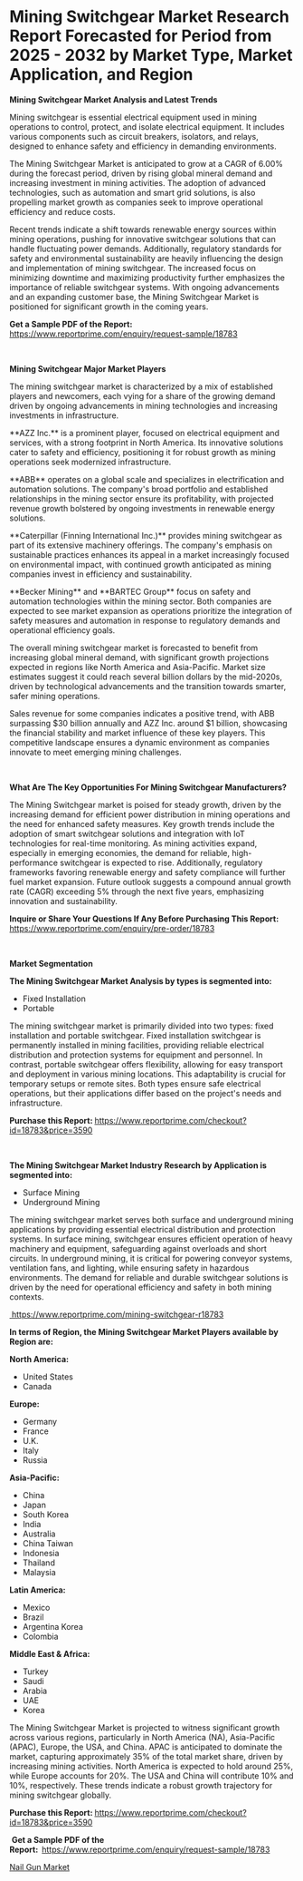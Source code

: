 <p><h1>Mining Switchgear Market Research Report Forecasted for Period from 2025 -  2032 by Market Type, Market Application, and Region</h1></p><p><strong>Mining Switchgear Market Analysis and Latest Trends</strong></p>
<p><p>Mining switchgear is essential electrical equipment used in mining operations to control, protect, and isolate electrical equipment. It includes various components such as circuit breakers, isolators, and relays, designed to enhance safety and efficiency in demanding environments. </p><p>The Mining Switchgear Market is anticipated to grow at a CAGR of 6.00% during the forecast period, driven by rising global mineral demand and increasing investment in mining activities. The adoption of advanced technologies, such as automation and smart grid solutions, is also propelling market growth as companies seek to improve operational efficiency and reduce costs. </p><p>Recent trends indicate a shift towards renewable energy sources within mining operations, pushing for innovative switchgear solutions that can handle fluctuating power demands. Additionally, regulatory standards for safety and environmental sustainability are heavily influencing the design and implementation of mining switchgear. The increased focus on minimizing downtime and maximizing productivity further emphasizes the importance of reliable switchgear systems. With ongoing advancements and an expanding customer base, the Mining Switchgear Market is positioned for significant growth in the coming years.</p></p>
<p><strong>Get a Sample PDF of the Report:&nbsp;</strong> <a href="https://www.reportprime.com/enquiry/request-sample/18783?utm_campaign=2647&utm_medium=2&utm_source=Github&utm_content=ia&utm_term=19032025&utm_id=mining-switchgear">https://www.reportprime.com/enquiry/request-sample/18783</a></p>
<p>&nbsp;</p>
<p><strong>Mining Switchgear Major Market Players</strong></p>
<p><p>The mining switchgear market is characterized by a mix of established players and newcomers, each vying for a share of the growing demand driven by ongoing advancements in mining technologies and increasing investments in infrastructure.</p><p>**AZZ Inc.** is a prominent player, focused on electrical equipment and services, with a strong footprint in North America. Its innovative solutions cater to safety and efficiency, positioning it for robust growth as mining operations seek modernized infrastructure.</p><p>**ABB** operates on a global scale and specializes in electrification and automation solutions. The company's broad portfolio and established relationships in the mining sector ensure its profitability, with projected revenue growth bolstered by ongoing investments in renewable energy solutions.</p><p>**Caterpillar (Finning International Inc.)** provides mining switchgear as part of its extensive machinery offerings. The company's emphasis on sustainable practices enhances its appeal in a market increasingly focused on environmental impact, with continued growth anticipated as mining companies invest in efficiency and sustainability.</p><p>**Becker Mining** and **BARTEC Group** focus on safety and automation technologies within the mining sector. Both companies are expected to see market expansion as operations prioritize the integration of safety measures and automation in response to regulatory demands and operational efficiency goals.</p><p>The overall mining switchgear market is forecasted to benefit from increasing global mineral demand, with significant growth projections expected in regions like North America and Asia-Pacific. Market size estimates suggest it could reach several billion dollars by the mid-2020s, driven by technological advancements and the transition towards smarter, safer mining operations.</p><p>Sales revenue for some companies indicates a positive trend, with ABB surpassing $30 billion annually and AZZ Inc. around $1 billion, showcasing the financial stability and market influence of these key players. This competitive landscape ensures a dynamic environment as companies innovate to meet emerging mining challenges.</p></p>
<p>&nbsp;</p>
<p><strong>What Are The Key Opportunities For Mining Switchgear Manufacturers?</strong></p>
<p><p>The Mining Switchgear market is poised for steady growth, driven by the increasing demand for efficient power distribution in mining operations and the need for enhanced safety measures. Key growth trends include the adoption of smart switchgear solutions and integration with IoT technologies for real-time monitoring. As mining activities expand, especially in emerging economies, the demand for reliable, high-performance switchgear is expected to rise. Additionally, regulatory frameworks favoring renewable energy and safety compliance will further fuel market expansion. Future outlook suggests a compound annual growth rate (CAGR) exceeding 5% through the next five years, emphasizing innovation and sustainability.</p></p>
<p><strong>Inquire or Share Your Questions If Any Before Purchasing This Report:</strong> <a href="https://www.reportprime.com/enquiry/pre-order/18783?utm_campaign=2647&utm_medium=2&utm_source=Github&utm_content=ia&utm_term=19032025&utm_id=mining-switchgear">https://www.reportprime.com/enquiry/pre-order/18783</a></p>
<p>&nbsp;</p>
<p><strong>Market Segmentation</strong></p>
<p><strong>The Mining Switchgear Market Analysis by types is segmented into:</strong></p>
<p><ul><li>Fixed Installation</li><li>Portable</li></ul></p>
<p><p>The mining switchgear market is primarily divided into two types: fixed installation and portable switchgear. Fixed installation switchgear is permanently installed in mining facilities, providing reliable electrical distribution and protection systems for equipment and personnel. In contrast, portable switchgear offers flexibility, allowing for easy transport and deployment in various mining locations. This adaptability is crucial for temporary setups or remote sites. Both types ensure safe electrical operations, but their applications differ based on the project's needs and infrastructure.</p></p>
<p><strong>Purchase this Report:&nbsp;</strong><a href="https://www.reportprime.com/checkout?id=18783&price=3590&utm_campaign=2647&utm_medium=2&utm_source=Github&utm_content=ia&utm_term=19032025&utm_id=mining-switchgear">https://www.reportprime.com/checkout?id=18783&price=3590</a></p>
<p>&nbsp;</p>
<p><strong>The Mining Switchgear Market Industry Research by Application is segmented into:</strong></p>
<p><ul><li>Surface Mining</li><li>Underground Mining</li></ul></p>
<p><p>The mining switchgear market serves both surface and underground mining applications by providing essential electrical distribution and protection systems. In surface mining, switchgear ensures efficient operation of heavy machinery and equipment, safeguarding against overloads and short circuits. In underground mining, it is critical for powering conveyor systems, ventilation fans, and lighting, while ensuring safety in hazardous environments. The demand for reliable and durable switchgear solutions is driven by the need for operational efficiency and safety in both mining contexts.</p></p>
<p><a href="https://www.reportprime.com/mining-switchgear-r18783?utm_campaign=2647&utm_medium=2&utm_source=Github&utm_content=ia&utm_term=19032025&utm_id=mining-switchgear">&nbsp;https://www.reportprime.com/mining-switchgear-r18783</a></p>
<p><strong>In terms of Region, the Mining Switchgear Market Players available by Region are:</strong></p>
<p>
    <p> <strong> North America: </strong>
        <ul>
            <li>United States</li>
            <li>Canada</li>
        </ul>
        </p> 
    <p> <strong> Europe: </strong>
        <ul>
            <li>Germany</li>
            <li>France</li>
            <li>U.K.</li>
            <li>Italy</li>
            <li>Russia</li>
        </ul>
        </p> 
    <p> <strong> Asia-Pacific: </strong>
        <ul>
            <li>China</li>
            <li>Japan</li>
            <li>South Korea</li>
            <li>India</li>
            <li>Australia</li>
            <li>China Taiwan</li>
            <li>Indonesia</li>
            <li>Thailand</li>
            <li>Malaysia</li>
        </ul>
        </p> 
    <p> <strong> Latin America: </strong>
        <ul>
            <li>Mexico</li>
            <li>Brazil</li>
            <li>Argentina Korea</li>
            <li>Colombia</li>
        </ul>
        </p> 
    <p> <strong> Middle East & Africa: </strong>
        <ul>
            <li>Turkey</li>
            <li>Saudi</li>
            <li>Arabia</li>
            <li>UAE</li>
            <li>Korea</li>
        </ul>
    </p>
    </p>
<p><p>The Mining Switchgear Market is projected to witness significant growth across various regions, particularly in North America (NA), Asia-Pacific (APAC), Europe, the USA, and China. APAC is anticipated to dominate the market, capturing approximately 35% of the total market share, driven by increasing mining activities. North America is expected to hold around 25%, while Europe accounts for 20%. The USA and China will contribute 10% and 10%, respectively. These trends indicate a robust growth trajectory for mining switchgear globally.</p></p>
<p><strong>Purchase this Report: </strong><a href="https://www.reportprime.com/checkout?id=18783&price=3590&utm_campaign=2647&utm_medium=2&utm_source=Github&utm_content=ia&utm_term=19032025&utm_id=mining-switchgear">https://www.reportprime.com/checkout?id=18783&price=3590</a></p>
<p>&nbsp;<strong>Get a Sample PDF of the Report:&nbsp;&nbsp;</strong><a href="https://www.reportprime.com/enquiry/request-sample/18783?utm_campaign=2647&utm_medium=2&utm_source=Github&utm_content=ia&utm_term=19032025&utm_id=mining-switchgear">https://www.reportprime.com/enquiry/request-sample/18783</a></p>
<p><strong></strong></p>
<p><p><a href="https://github.com/neiridionna/Market-Research-Report-List-1/blob/main/nail-gun-market.md?utm_campaign=2647&utm_medium=2&utm_source=Github&utm_content=ia&utm_term=19032025&utm_id=mining-switchgear">Nail Gun Market</a></p></p>
